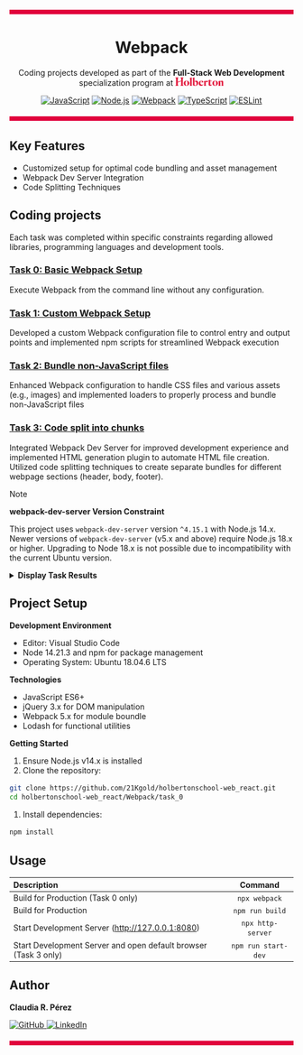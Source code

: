 ![](./images/barra2.png)

<h1 align="center">Webpack</h1>

<p align="center">
  Coding projects developed as part of the 
  <strong>Full-Stack Web Development</strong> specialization program at  
  <a href="https://www.holbertonschool.com/">
    <img src="./images/holberton school cherry logo.png" alt="Holberton School" height="15">
  </a>
</p>

<div align="center">

[![JavaScript](https://img.shields.io/badge/JavaScript-ES6+-1e145f.svg)](https://developer.mozilla.org/en-US/docs/Web/JavaScript)
[![Node.js](https://img.shields.io/badge/Node.js-14.x-e1003c.svg)](https://nodejs.org/)
[![Webpack](https://img.shields.io/badge/Webpack-4.x-8dd6f9.svg)](https://webpack.js.org/)
[![TypeScript](https://img.shields.io/badge/jQuery-3.x-2f878c.svg)](https://api.jquery.com/)
[![ESLint](https://img.shields.io/badge/Lodash-4.x-8e89af.svg)](https://lodash.com/)
</div>

﻿![](./images/barra2.png)

## Key Features
* Customized setup for optimal code bundling and asset management
* Webpack Dev Server Integration
* Code Splitting Techniques

## Coding projects
Each task was completed within specific constraints regarding allowed libraries, programming languages and development tools.<br>

### [Task 0: Basic Webpack Setup](./task_0) 
Execute Webpack from the command line without any configuration.

### [Task 1: Custom Webpack Setup](./task_1) 
Developed a custom Webpack configuration file to control entry and output points and implemented npm scripts for streamlined Webpack execution

### [Task 2: Bundle non-JavaScript files](./task_2)
Enhanced Webpack configuration to handle CSS files and various assets (e.g., images) and implemented loaders to properly process and bundle non-JavaScript files

### [Task 3: Code split into chunks](./task_3)
Integrated Webpack Dev Server for improved development experience and implemented HTML generation plugin to automate HTML file creation.
Utilized code splitting techniques to create separate bundles for different webpage sections (header, body, footer).
> [!NOTE]
> **webpack-dev-server Version Constraint**
> 
> This project uses `webpack-dev-server` version `^4.15.1` with Node.js 14.x. Newer versions of `webpack-dev-server` (v5.x and above) require Node.js 18.x or higher. Upgrading to Node 18.x is not possible due to incompatibility with the current Ubuntu version.

<details><summary><b>Display Task Results</b></summary>

### Task 0 Webpack setup
<p align="center">
  <img src="./images/task_0.png" alt="Image Description" width="500" />
</p>
<p align="center"><em>Development Server render of Task 0</em></p>

### Task 1 Custom Webpack setup
<p align="center">
  <img src="./images/task_1a.png" alt="Image Description" width="500" />
</p>
<p align="center"><em>Development Server render of Task 1</em></p>
<p align="center">
  <img src="./images/task_1b.png" alt="Image Description" width="500" />
</p>
<p align="center"><em>Development Server render of Task 1</em></p>

### Task 2 Adding CSS to a webpack bundle
<p align="center">
  <img src="./images/task_2.png" alt="Image Description" width="500" />
</p>
<p align="center"><em>Development Server render of Task 3</em></p>

### Task 3 Webpack developer server API and code split into chunks
<p align="center">
  <img src="./images/task_3.png" alt="Image Description" width="800" />
</p>
<p align="center"><em>Development Server render of Task 3</em></p>

<p></p>
<p align="center">
  <img src="./images/task_3a.png" alt="Image Description" width="800" />
</p>
<p align="center"><em>Code split into chunks</em></p>
<p align="center">
  <img src="./images/task_3b.png" alt="Image Description" width="800" />
</p>


</details>

## Project Setup
**Development Environment**
* Editor: Visual Studio Code
* Node 14.21.3 and npm for package management
* Operating System: Ubuntu 18.04.6 LTS<br>

**Technologies**
- JavaScript ES6+
- jQuery 3.x for DOM manipulation
- Webpack 5.x for module boundle
- Lodash for functional utilities<br>

**Getting Started**
1. Ensure Node.js v14.x is installed
2. Clone the repository:
``` bash
git clone https://github.com/21Kgold/holbertonschool-web_react.git
cd holbertonschool-web_react/Webpack/task_0
```
1. Install dependencies:
``` bash
npm install
```
## Usage

| Description                                                     | Command                |
|:----------------------------------------------------------------|:----------------------:|
| Build for Production (Task 0 only)&nbsp;&nbsp;&nbsp;&nbsp;&nbsp;| `npx webpack`          |
| Build for Production&nbsp;&nbsp;&nbsp;&nbsp;&nbsp;              | `npm run build`        |
| Start Development Server (http://127.0.0.1:8080)&nbsp;&nbsp;&nbsp;&nbsp;&nbsp; | `npx http-server`     |
| Start Development Server and open default browser (Task 3 only)&nbsp;&nbsp;&nbsp;&nbsp;&nbsp; | `npm run start-dev`   |

## Author
<p><strong>Claudia R. Pérez</strong></p>
<p>
  <a href="https://github.com/21Kgold">
    <img src="https://img.shields.io/badge/GitHub_Profile-24292e?style=flat-square&logo=github&logoColor=white" alt="GitHub">
  </a>
  <a href="https://linkedin.com/in/claudia-tech">
    <img src="https://img.shields.io/badge/LinkedIn-0077B5?style=flat-square&logo=linkedin&logoColor=white" alt="LinkedIn">
  </a>
</p>

﻿![](./images/barra2.png)
